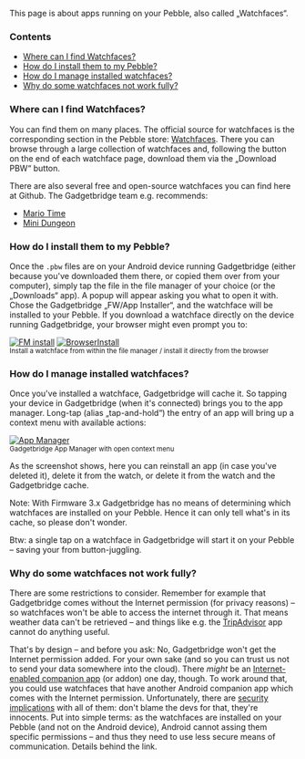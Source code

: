 This page is about apps running on your Pebble, also called „Watchfaces“.

### Contents
* [Where can I find Watchfaces?](#where-can-i-find-watchfaces)
* [How do I install them to my Pebble?](#how-do-i-install-them-to-my-pebble)
* [How do I manage installed watchfaces?](#how-do-i-manage-installed-watchfaces)
* [Why do some watchfaces not work fully?](#why-do-some-watchfaces-not-work-fully)

### Where can I find Watchfaces?
You can find them on many places. The official source for watchfaces is the corresponding section in the Pebble store: [Watchfaces](https://apps.getpebble.com/en_US/watchfaces?dev_settings=true). There you can browse through a large collection of watchfaces and, following the button on the end of each watchface page, download them via the „Download PBW“ button.

There are also several free and open-source watchfaces you can find here at Github. The Gadgetbridge team e.g. recommends:

* [Mario Time](https://github.com/ClusterM/pebble-mario)
* [Mini Dungeon](https://github.com/Torivon/MiniDungeon)

### How do I install them to my Pebble?
Once the `.pbw` files are on your Android device running Gadgetbridge (either because you've downloaded them there, or copied them over from your computer), simply tap the file in the file manager of your choice (or the „Downloads“ app). A popup will appear asking you what to open it with. Chose the Gadgetbridge „FW/App Installer“, and the watchface will be installed to your Pebble. If you download a watchface directly on the device running Gadgetbridge, your browser might even prompt you to:

[![FM install](http://i.imgur.com/7ulfoS8t.png)](http://i.imgur.com/7ulfoS8.png) [![BrowserInstall](http://i.imgur.com/vN00enQm.png)](http://i.imgur.com/vN00enQ.png)  
<sup>Install a watchface from within the file manager / install it directly from the browser</sup>

### How do I manage installed watchfaces?
Once you've installed a watchface, Gadgetbridge will cache it. So tapping your device in Gadgetbridge (when it's connected) brings you to the app manager. Long-tap (alias „tap-and-hold“) the entry of an app will bring up a context menu with available actions:

[![App Manager](http://i.imgur.com/13GFckkm.png)](http://i.imgur.com/13GFckk.png)  
<sup>Gadgetbridge App Manager with open context menu</sup>

As the screenshot shows, here you can reinstall an app (in case you've deleted it), delete it from the watch, or delete it from the watch and the Gadgetbridge cache.

Note: With Firmware 3.x Gadgetbridge has no means of determining which watchfaces are installed on your Pebble. Hence it can only tell what's in its cache, so please don't wonder.

Btw: a single tap on a watchface in Gadgetbridge will start it on your Pebble – saving your from button-juggling.


### Why do some watchfaces not work fully?
There are some restrictions to consider. Remember for example that Gadgetbridge comes without the Internet permission (for privacy reasons) – so watchfaces won't be able to access the internet through it. That means weather data can't be retrieved – and things like e.g. the [TripAdvisor](https://apps.getpebble.com/de_DE/application/5509b04684ad023da7000030?dev_settings=true&hardware=basalt&is_browser=true&platform=android&query=&section=watchapps) app cannot do anything useful.

That's by design – and before you ask: No, Gadgetbridge won't get the Internet permission added. For your own sake (and so you can trust us not to send your data somewhere into the cloud). There *might* be an [Internet-enabled companion app](https://github.com/Freeyourgadget/Gadgetbridge/issues/302) (or addon) one day, though. To work around that, you could use watchfaces that have another Android companion app which comes with the Internet permission. Unfortunately, there are [security implications](https://github.com/Freeyourgadget/Gadgetbridge/issues/302#issuecomment-219211974) with all of them: don't blame the devs for that, they're innocents. Put into simple terms: as the watchfaces are installed on your Pebble (and not on the Android device), Android cannot assing them specific permissions – and thus they need to use less secure means of communication. Details behind the link.